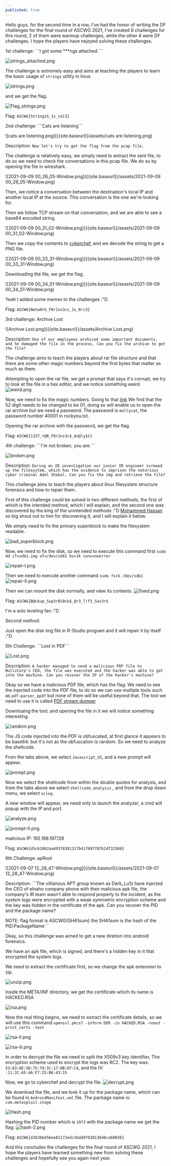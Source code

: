 ```yaml
---
published: true
---
```

Hello guys, for the second time in a row, I've had the honor of writing the DF challenges for the final round of ASCWG 2021, I've created 6 challenges for this round, 2 of them were warmup challenges, while the other 4 were DF challenges. I hope the players have nejoyed solving these challenges. 

<p> 1st challenge: ```I got some ***ngs attached.```</p>
  
  ![strings_attached.png]({{site.baseurl}}/assets/strings_attached.png)
 
  The challenge is extremely easy and aims at teaching the players to learn the basic usage of ```strings``` utility in linux. 
  
  ![strings.png]({{site.baseurl}}/assets/strings.png)

  and we get the flag.
  
![Flag_strings.png]({{site.baseurl}}/assets/Flag_strings.png)

  Flag: ```ASCWG{Str1ngsS_1s_n1C3}```
  
  <p> 2nd challenge: ```Cats are listening``` </p>
  
  ![cats are listening.png]({{site.baseurl}}/assets/cats are listening.png)

Description: ```Now let's try to get the flag from the pcap file.```

The challenge is relatively easy, we simply need to extract the sent file, to do so we need to check the conversations in this pcap file. We do so by opening the file in wireshark.

![2021-09-09 00_26_05-Window.png]({{site.baseurl}}/assets/2021-09-09 00_26_05-Window.png)


Then, we notice a conversation between the destination's local IP and another local IP at the source. This conversation is the one we're looking for.

Then we follow TCP stream on that conversation, and we are able to see a base64 encoded string.

![2021-09-09 00_31_02-Window.png]({{site.baseurl}}/assets/2021-09-09 00_31_02-Window.png)

Then we copy the contents to [cyberchef](https://gchq.github.io/CyberChef), and we decode the string to get a PNG file. 

![2021-09-09 00_33_31-Window.png]({{site.baseurl}}/assets/2021-09-09 00_33_31-Window.png)

Downloading the file, we get the flag.

![2021-09-09 00_34_51-Window.png]({{site.baseurl}}/assets/2021-09-09 00_34_51-Window.png)

Yeah I added some memes to the challenges :"D.

Flag: ```ASCWG{Netw0rk_F0r1ns3cs_1s_N!c3}```

<p> 3rd challenge: Archive Lost</p>

![Archive Lost.png]({{site.baseurl}}/assets/Archive Lost.png)

Description: ```One of our employees arvhiced some important documents, and he damaged the file in the process. Can you fix the archive to get the file?```

The challenge aims to teach the players about rar file structure and that there are some other magic numbers beyond the first bytes that matter as much as them.

Attempting to open the rar file, we get a prompt that says it's corrupt, we try to look at the file in a hex editor, and we notice something weird. 
![weird.png]({{site.baseurl}}/assets/weird.png)

Now, we need to fix the magic numbers. Going to that [link](https://docs.fileformat.com/compression/rar/)
We find that the 52 digit needs to be changed to be 01, doing so will enable us to open the rar archive but we need a password. The password is ```mollycat```, the password number 40001 in rockyou.txt.

Opening the rar archive with the password, we get the flag.

Flag: ```ASCWG{1337_r@R_F0r1ns3c$_An@ly$t}```

<p> 4th challenge: ```I'm not broken, you are.``` </p>

![broken.png]({{site.baseurl}}/assets/broken.png)

Description: ```During an IR investigation our junior IR engineer screwed up the filesystem, which has the evidence to imprison the notorious cyber criminal Adel Shakal. Can you fix the img and retrieve the file?```

This challenge aims to teach the players about linux filesystem structure forensics and how to repair them.

First of this challenge could be solved in two different methods, the first of which is the intended method, which I will explain, and the second one was discovered by the king of the unintended methods :"D [Mohammed Hassan](https://0xmohammed.github.io) so big shout out to him for discovering it, and I will explain it below.

We simply need to fix the primary superblock to make the filesystem readable.

![bad_superblock.png]({{site.baseurl}}/assets/bad_superblock.png)

Now, we need to fix the disk, so we need to execute this command first ```sudo dd if=sdb1.img of=/dev/sdb1 bs=1k conv=noerror```

![repair-I.png]({{site.baseurl}}/assets/repair-I.png)

Then we need to execute another command ```sudo fsck /dev/sdb1```
![repair-II.png]({{site.baseurl}}/assets/repair-II.png)

Then we can mount the disk normally, and view its contents. 
![fixed.png]({{site.baseurl}}/assets/fixed.png)

Flag: ```ASCWG{B@ckup_Sup3rB10ck$_@r3_l!f3_Sav3r$```

I'm a solo leveling fan :"D

Second method: 

Just open the disk img file in R-Studio program and it will repair it by itself :"D
 
<p> 5th Challenge: ```Lost in PDF```</p>
  
  ![Lost.png]({{site.baseurl}}/assets/Lost.png)
  
  Description: ```A hacker managed to send a malicious PDF file to NullzCorp's CEO, the file was executed and the hacker was able to get into the machine. Can you recover the IP of the hacker's machine?```
  
  Okay so we have a malicious PDF file, which has the flag. We need to see the injected code into the PDF file, to do so we can use multiple tools such as ```pdf-parser```, ```ppdf``` but none of them will be useful beyond that. The tool we need to use it is called [PDF stream dumper](http://sandsprite.com/blogs/index.php?uid=7&pid=57)
  
  Downloaing the tool, and opening the file in it we will notice something interesting.
  
  ![random.png]({{site.baseurl}}/assets/random.png)

The JS code injected into the PDF is obfuscated, at first glance it appears to be base64; but it's not as the obfuscation is random. So we need to analyze the shellcode.

From the tabs above, we select ```Javascript_UI```, and a new prompt will appear. 

![prompt.png]({{site.baseurl}}/assets/prompt.png)

Now we select the shellcode from within the double quotes for analysis, and from the tabs above we select ```shellcode_analysis``` , and from the drop down menu, we select ```sclog```.

A new window will appear, we need only to launch the analyzer, a cmd will popup with the IP and port.

![analyze.png]({{site.baseurl}}/assets/analyze.png)


![prompt-II.png]({{site.baseurl}}/assets/prompt-II.png)

malicious IP: 192.168.197.128

Flag: ```ASCWG{d5c61062aa49378381317b41f097787b1df32508}```

<p>6th Challenge: apRoot</p>

![2021-09-07 12_28_47-Window.png]({{site.baseurl}}/assets/2021-09-07 12_28_47-Window.png)

Description: ```The villianous APT group known as Dark_Lu1z have injected the CEO of elnaho company phone with their malicious apk file, the company's IR team wasn't able to respond properly to the incident, as the system logs were encrypted with a weak symmetric encryption scheme and the key was hidden in the certificate of the apk. Can you recover the PID and the package name?

NOTE: flag format is ASCWG{SHA1sum} the SHA1sum is the hash of the PID:PackageName```

Okay, so this challenge was aimed to get a new diretion into android forensics. 

We have an apk file, which is signed, and there's a hidden key in it that encrypted the system logs. 

We need to extract the certificate first, so we change the apk extension to zip.

![unzip.png]({{site.baseurl}}/assets/unzip.png)

Inside the META/INF directory, we get the certificate which its name is HACKED.RSA

![rsa.png]({{site.baseurl}}/assets/rsa.png)

Now the real thing begins, we need to extract the certificate details, so we will use this command ```openssl pkcs7 -inform DER -in HACKED.RSA -noout -print_certs -text```

![rsa-II.png]({{site.baseurl}}/assets/rsa-II.png)

![rsa-iii.png]({{site.baseurl}}/assets/rsa-iii.png)

In order to decrypt the file we need to split the X509v3 key identifier, The encryption scheme used to encrypt the logs was RC2. The key was: ```53:63:8E:5D:75:79:3C:17:0B:07:C4```, and the IV: ```:11:2C:A5:4A:F7:25:B6:43:15```

Now, we go to cyberchef and decrypt the file. 
![decrypt.png]({{site.baseurl}}/assets/decrypt.png)

We download the file, and we look it up for the package name, which can be found in ```AndroidManifest.xml``` file. The package name is: ```com.metasploit.stage```

![Hash.png]({{site.baseurl}}/assets/Hash.png)

Hashing the PID number which is ```1973``` with the package name we get the flag.
![hash-2.png]({{site.baseurl}}/assets/hash-2.png)

Flag: ```ASCWG{4263bb45bee81173edc3bdd9f03813648ca60036}```

And this concludes the challenges for the final round of ASCWG 2021, I hope the players have learned something new from solving these challenges and hopefully see you again next year.
